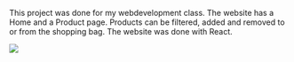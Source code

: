 This project was done for my webdevelopment class. The website has a Home and a Product page. Products can be filtered, added and removed to or from the shopping bag. The website was done with React.

[![](https://markdown-videos-api.jorgenkh.no/youtube/H1p_hBqFF7A)](https://youtu.be/H1p_hBqFF7A)
